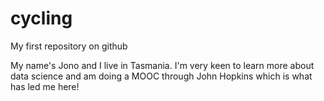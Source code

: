 cycling
=======

My first repository on github

My name's Jono and I live in Tasmania.  I'm very keen to learn more about data science and am doing a MOOC through John Hopkins which is what has led me here!
